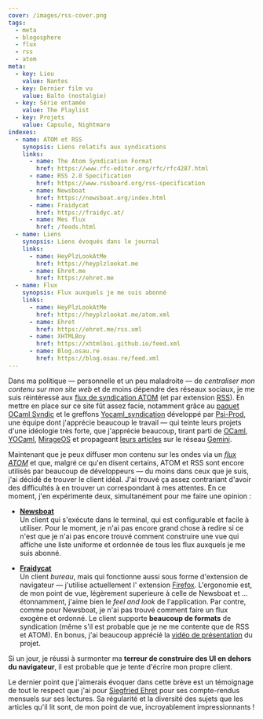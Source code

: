 ```yaml
---
cover: /images/rss-cover.png
tags:
  - meta
  - blogosphere
  - flux
  - rss
  - atom
meta:
  - key: Lieu
    value: Nantes
  - key: Dernier film vu
    value: Balto (nostalgie)
  - key: Série entamée
    value: The Playlist
  - key: Projets
    value: Capsule, Nightmare
indexes:
  - name: ATOM et RSS
    synopsis: Liens relatifs aux syndications
    links:
      - name: The Atom Syndication Format
        href: https://www.rfc-editor.org/rfc/rfc4287.html
      - name: RSS 2.0 Specification
        href: https://www.rssboard.org/rss-specification
      - name: Newsboat
        href: https://newsboat.org/index.html
      - name: Fraidycat
        href: https://fraidyc.at/
      - name: Mes flux
        href: /feeds.html
  - name: Liens
    synopsis: Liens évoqués dans le journal
    links:
      - name: HeyPlzLookAtMe
        href: https://heyplzlookat.me
      - name: Ehret.me
        href: https://ehret.me
  - name: Flux
    synopsis: Flux auxquels je me suis abonné
    links:
      - name: HeyPlzLookAtMe
        href: https://heyplzlookat.me/atom.xml
      - name: Ehret
        href: https://ehret.me/rss.xml
      - name: XHTMLBoy
        href: https://xhtmlboi.github.io/feed.xml
      - name: Blog.osau.re
        href: https://blog.osau.re/feed.xml
---
```


Dans ma politique — personnelle et un peu maladroite — de _centraliser mon
contenu sur mon site web_ et de moins dépendre des réseaux sociaux, je me suis
réintéressé aux [flux de syndication
ATOM](https://en.wikipedia.org/wiki/Atom_(web_standard)) (et par extension
[RSS](https://en.wikipedia.org/wiki/RSS)). En mettre en place sur ce site fût
assez facie, notamment grâce au [paquet OCaml
Syndic](https://ocaml.org/p/syndic/latest) et le greffons
[Yocaml_syndication](https://github.com/xhtmlboi/yocaml/tree/main/lib/yocaml_syndication)
développé par [Psi-Prod](https://github.com/Psi-Prod), une équipe dont
j'apprécie beaucoup le travail — qui teinte leurs projets d'une idéologie très
forte, que j'apprécie beaucoup, tirant parti de [OCaml](https://ocaml.org),
[YOCaml](https://github.com/xhtmlboi/), [MirageOS](https://mirage.io/) et
propageant [leurs articles](https://www.heyplzlookat.me/) sur le réseau
[Gemini](https://en.wikipedia.org/wiki/Gemini_(protocol)).

Maintenant que je peux diffuser mon contenu sur les ondes via un [_flux
ATOM_](https://xvw.lol/atom.xml) et que, malgré ce qu'en disent certains, ATOM
et RSS sont encore utilisés par beaucoup de développeurs — du moins dans ceux
que je suis, j'ai décidé de trouver le client idéal. J'ai trouvé ça assez
contrariant d'avoir des difficultés à en trouver un correspondant à mes
attentes. En ce moment, j'en expérimente deux, simultanément pour me faire une
opinion :

- [**Newsboat**](https://newsboat.org/index.html)  
  Un client qui s'exécute dans le terminal, qui est configurable et facile à
  utiliser. Pour le moment, je n'ai pas encore grand chose à redire si ce n'est
  que je n'ai pas encore trouvé comment construire une vue qui affiche une liste
  uniforme et ordonnée de tous les flux auxquels je me suis abonné.
  
- [**Fraidycat**](https://fraidyc.at/)  
  Un client _bureau_, mais qui fonctionne aussi sous forme d'extension de
  navigateur — j'utilise actuellement l' extension
  [Firefox](https://www.mozilla.org/en-US/firefox/). L'ergonomie est, de mon
  point de vue, légèrement superieure à celle de Newsboat et ... étonnamment,
  j'aime bien le _feel and look_ de l'application. Par contre, comme pour
  Newsboat, je n'ai pas trouvé comment faire un flux exogène et ordonné. Le
  client supporte **beaucoup de formats** de syndication (même s'il est probable
  que je ne me contente que de RSS et ATOM). En bonus, j'ai beaucoup apprécié la
  [vidéo de présentation](https://youtu.be/zgA4GzRsldI?feature=shared) du
  projet.

Si un jour, je réussi à surmonter ma **terreur de construire des UI en dehors du
navigateur**, il est probable que je tente d'écrire mon propre client.

Le dernier point que j'aimerais évoquer dans cette brève est un témoignage de
tout le respect que j'ai pour [Siegfried Ehret](https://ehret.me/) pour ses
compte-rendus mensuels sur ses lectures. Sa régularité et la diversité des
sujets que les articles qu'il lit sont, de mon point de vue, incroyablement
impressionnants !
